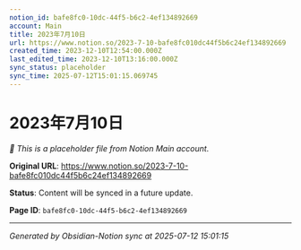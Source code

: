 ```yaml
---
notion_id: bafe8fc0-10dc-44f5-b6c2-4ef134892669
account: Main
title: 2023年7月10日
url: https://www.notion.so/2023-7-10-bafe8fc010dc44f5b6c24ef134892669
created_time: 2023-12-10T12:54:00.000Z
last_edited_time: 2023-12-10T13:16:00.000Z
sync_status: placeholder
sync_time: 2025-07-12T15:01:15.069745
---
```


# 2023年7月10日

*🔄 This is a placeholder file from Notion Main account.*

**Original URL**: https://www.notion.so/2023-7-10-bafe8fc010dc44f5b6c24ef134892669

**Status**: Content will be synced in a future update.

**Page ID**: `bafe8fc0-10dc-44f5-b6c2-4ef134892669`

---

*Generated by Obsidian-Notion sync at 2025-07-12 15:01:15*
